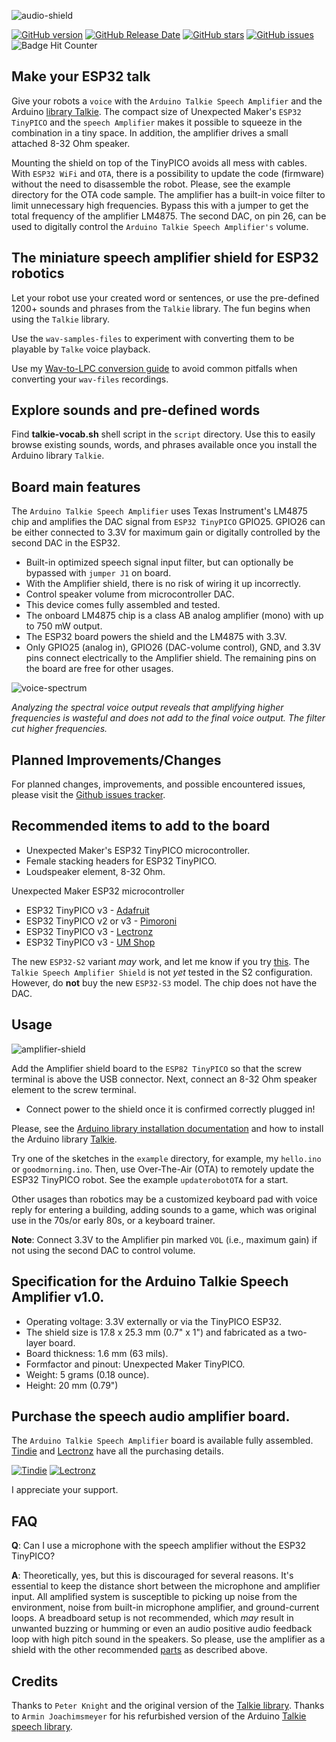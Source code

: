 ![audio-shield](./images/3d-view-audio-lm4875.jpg)

[![GitHub version](https://img.shields.io/github/release/berrak/Arduino-Talkie-Speech-Amplifier.svg?logo=github&logoColor=ffffff)](https://github.com/berrak/Arduino-Talkie-Speech-Amplifier/releases/latest)
[![GitHub Release Date](https://img.shields.io/github/release-date/berrak/Arduino-Talkie-Speech-Amplifier.svg?logo=github&logoColor=ffffff)](https://github.com/berrak/Arduino-Talkie-Speech-Amplifier/releases/latest)
[![GitHub stars](https://img.shields.io/github/stars/berrak/Arduino-Talkie-Speech-Amplifier.svg?logo=github&logoColor=ffffff)](https://github.com/berrak/Arduino-Talkie-Speech-Amplifier/stargazers)
[![GitHub issues](https://img.shields.io/github/issues/berrak/Arduino-Talkie-Speech-Amplifier.svg?logo=github&logoColor=ffffff)](https://github.com/berrak/Arduino-Talkie-Speech-Amplifier/issues)
![Badge Hit Counter](https://visitor-badge.laobi.icu/badge?page_id=berrak_Arduino-Talkie-Speech-Amplifier)

## Make your ESP32 talk

Give your robots a `voice` with the `Arduino Talkie Speech Amplifier` and the Arduino [library Talkie](https://github.com/ArminJo/Talkie). The compact size of Unexpected Maker's `ESP32 TinyPICO` and the `speech Amplifier` makes it possible to squeeze in the combination in a tiny space. In addition, the amplifier drives a small attached 8-32 Ohm speaker. 

Mounting the shield on top of the TinyPICO avoids all mess with cables.
With `ESP32 WiFi` and `OTA`, there is a possibility to update the code (firmware) without the need to disassemble the robot. Please, see the example directory for the OTA code sample. The amplifier has a built-in voice filter to limit unnecessary high frequencies. Bypass this with a jumper to get the total frequency of the amplifier LM4875. The second DAC, on pin 26, can be used to digitally control the `Arduino Talkie Speech Amplifier's` volume.

## The miniature speech amplifier shield for ESP32 robotics

Let your robot use your created word or sentences, or use the pre-defined 1200+ sounds and phrases from the `Talkie` library. The fun begins when using the `Talkie` library.

Use the `wav-samples-files` to experiment with converting them to be playable by `Talke` voice playback.

Use my [Wav-to-LPC conversion guide](https://github.com/berrak/wav-files-to-arduino-talkie-lpc) to avoid common pitfalls when converting your `wav-files` recordings.

## Explore sounds and pre-defined words

Find **talkie-vocab.sh** shell script in the `script` directory. Use this to easily browse existing sounds, words, and phrases available once you install the Arduino library `Talkie`.

## Board main features

The `Arduino Talkie Speech Amplifier` uses Texas Instrument's LM4875 chip and amplifies the DAC signal from `ESP32 TinyPICO` GPIO25. GPIO26 can be either connected to 3.3V for maximum gain or digitally controlled by the second DAC in the ESP32.

- Built-in optimized speech signal input filter, but can optionally be bypassed with `jumper J1` on board.
- With the Amplifier shield, there is no risk of wiring it up incorrectly.
- Control speaker volume from microcontroller DAC.
- This device comes fully assembled and tested.
- The onboard LM4875 chip is a class AB analog amplifier (mono) with up to 750 mW output.
- The ESP32 board powers the shield and the LM4875 with 3.3V.
- Only GPIO25 (analog in), GPIO26 (DAC-volume control), GND, and 3.3V pins connect electrically to the Amplifier shield. The remaining pins on the board are free for other usages.

![voice-spectrum](./images/voice-spectrum.png)

*Analyzing the spectral voice output reveals that amplifying higher frequencies is
wasteful and does not add to the final voice output. The filter cut higher frequencies.*

## Planned Improvements/Changes

For planned changes, improvements, and possible encountered issues, please visit the [Github issues tracker](https://github.com/berrak/Arduino-Talkie-Speech-Amplifier/issues).

## Recommended items to add to the board

- Unexpected Maker's ESP32 TinyPICO microcontroller.
- Female stacking headers for ESP32 TinyPICO.
- Loudspeaker element, 8-32 Ohm.

Unexpected Maker ESP32 microcontroller

- ESP32 TinyPICO v3 - [Adafruit](https://www.adafruit.com/product/5028)
- ESP32 TinyPICO v2 or v3 - [Pimoroni](https://shop.pimoroni.com/search?q=tinyPICO)
- ESP32 TinyPICO v3 - [Lectronz](https://lectronz.com/products/tinypico-v3)
- ESP32 TinyPICO v3 - [UM Shop](https://unexpectedmaker.com/shop/tinypico-usbc)

The new `ESP32-S2` variant *may* work, and let me know if you try [this](https://www.adafruit.com/product/5029). The `Talkie Speech Amplifier Shield` is not *yet* tested in the S2 configuration. However, do **not** buy the new `ESP32-S3` model. The chip does not have the DAC.

## Usage

![amplifier-shield](./images/3d-view-audio-shield-v2.jpg)

Add the Amplifier shield board to the `ESP82 TinyPICO` so that the screw terminal is above the USB connector. Next, connect an 8-32 Ohm speaker element to the screw terminal.

- Connect power to the shield once it is confirmed correctly plugged in! 

Please, see the [Arduino library installation documentation](https://docs.arduino.cc/software/ide-v1/tutorials/installing-libraries) and how to install the Arduino library [Talkie](https://github.com/ArminJo/Talkie/).

Try one of the sketches in the `example` directory, for example, my `hello.ino` or `goodmorning.ino`. Then, use Over-The-Air (OTA) to remotely update the ESP32 TinyPICO robot. See the example `updaterobotOTA` for a start.

Other usages than robotics may be a customized keyboard pad with voice reply for entering a building, adding sounds to a game, which was original use in the 70s/or early 80s, or a keyboard trainer.

**Note**: Connect 3.3V to the Amplifier pin marked `VOL` (i.e., maximum gain) if not using the second DAC to control volume.

## Specification for the Arduino Talkie Speech Amplifier v1.0.

* Operating voltage: 3.3V externally or via the TinyPICO ESP32.
* The shield size is 17.8 x 25.3 mm (0.7" x 1") and fabricated as a two-layer board.
* Board thickness: 1.6 mm (63 mils).
* Formfactor and pinout: Unexpected Maker TinyPICO.
* Weight: 5 grams (0.18 ounce).
* Height: 20 mm (0.79")

## Purchase the speech audio amplifier board.

The `Arduino Talkie Speech Amplifier` board is available fully assembled. [Tindie](https://www.tindie.com/products/28296/) and [Lectronz](https://lectronz.com/products/arduino-talkie-speech-amplifier-shield-for-esp32) have all the purchasing details.

[![Tindie](./images/tindie-small.png)](https://www.tindie.com/products/28296/) [![Lectronz](./images/github-lectronz.png)](https://lectronz.com/products/arduino-talkie-speech-amplifier-shield-for-esp32)


I appreciate your support.

## FAQ

**Q**: Can I use a microphone with the speech amplifier without the ESP32 TinyPICO?

**A**: Theoretically, yes, but this is discouraged for several reasons. It's essential to keep the distance short between the microphone and amplifier input. All amplified system is susceptible to picking up noise from the environment, noise from built-in microphone amplifier, and ground-current loops. A breadboard setup is not recommended, which *may* result in unwanted buzzing or humming or even an audio positive audio feedback loop with high pitch sound in the speakers. So please, use the amplifier as a shield with the other recommended [parts](https://github.com/berrak/Arduino-Talkie-Speech-Amplifier#recommended-items-to-add-to-the-board) as described above.  

## Credits

Thanks to `Peter Knight` and the original version of the [Talkie library](https://github.com/going-digital/Talkie).
Thanks to `Armin Joachimsmeyer` for his refurbished version of the Arduino [Talkie speech library](https://github.com/ArminJo/Talkie).



